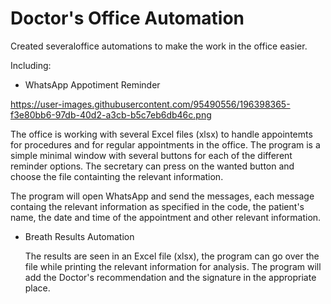 # Doctor's Office Automation

Created severaloffice automations to make the work in the office easier.

Including:
- WhatsApp Appotiment Reminder

https://user-images.githubusercontent.com/95490556/196398365-f3e80bb6-97db-40d2-a3cb-b5c7eb6db46c.png

   The office is working with several Excel files (xlsx) to handle appointemts for procedures and for regular appointments in the office.
   The program is a simple minimal window with several buttons for each of the different reminder options.
   The secretary can press on the wanted button and choose the file containting the relevant information.
   
   The program will open WhatsApp and send the messages, each message containg the relevant information as specified in the code, the patient's name, the date and time of the appointment and other relevant information.
   


- Breath Results Automation

   The results are seen in an Excel file (xlsx), the program can go over the file while printing the relevant information for analysis.
   The program will add the Doctor's recommendation and the signature in the appropriate place.
